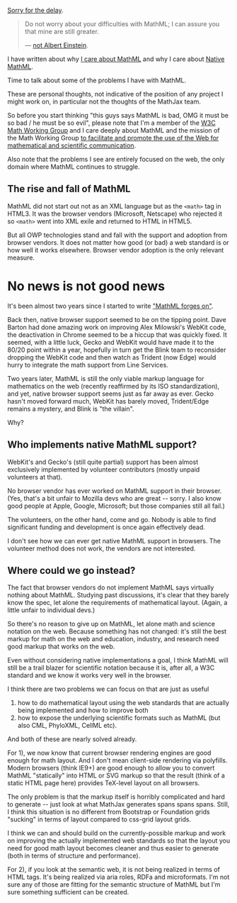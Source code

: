 [Sorry for the delay](/0169).


> Do not worry about your difficulties with MathML; I can assure you that mine are still greater.
>
> — [not Albert Einstein](http://en.wikiquote.org/wiki/Albert_Einstein#1940s).

I have written about why [I care about MathML](http://www.peterkrautzberger.org/0175/) and why I care about [Native MathML](http://www.peterkrautzberger.org/0176/).

Time to talk about some of the problems I have with MathML.

These are personal thoughts, not indicative of the position of any project I might work on, in particular not the thoughts of the MathJax team.

So before you start thinking "this guys says MathML is bad, OMG it must be so bad / he must be so evil", please note that I'm a member of the [W3C Math Working Group](http://www.w3.org/Math/) and I care deeply about MathML and the mission of the Math Working Group [to facilitate and promote the use of the Web for mathematical and scientific communication](http://www.w3.org/Math/Documents/Charter2006.html).

Also note that the problems I see are entirely focused on the web, the only domain where MathML continues to struggle.

## The rise and fall of MathML

MathML did not start out not as an XML language but as the `<math>` tag in HTML3. It was the browser vendors (Microsoft, Netscape) who rejected it so `<math>` went into XML exile and returned to HTML in HTML5.

But all OWP technologies stand and fall with the support and adoption from browser vendors. It does not matter how good (or bad) a web standard is or how well it works elsewhere. Browser vendor adoption is the only relevant measure.

# No news is not good news

It's been almost two years since I started to write ["MathML forges on"](http://radar.oreilly.com/2013/11/mathml-forges-on.html).

Back then, native browser support seemed to be on the tipping point. Dave Barton had done amazing work on improving Alex Milowski's WebKit code, the deactivation in Chrome seemed to be a hiccup that was quickly fixed. It seemed, with a little luck, Gecko and WebKit would have made it to the 80/20 point within a year, hopefully in turn get the Blink team to reconsider dropping the WebKit code and then watch as Trident (now Edge) would hurry to integrate the math support from Line Services.

Two years later, MathML is still the only viable markup language for mathematics on the web (recently reaffirmed by its ISO standardization), and yet, native browser support seems just as far away as ever. Gecko hasn't moved forward much, WebKit has barely moved, Trident/Edge remains a mystery, and Blink is "the villain".

Why?

## Who implements native MathML support?

WebKit's and Gecko's (still quite partial) support has been almost exclusively implemented by volunteer contributors (mostly unpaid volunteers at that).

No browser vendor has ever worked on MathML support in their browser. (Yes, that's a bit unfair to Mozilla devs who are great -- sorry. I also know good people at Apple, Google, Microsoft; but those companies still all fail.)

The volunteers, on the other hand, come and go. Nobody is able to find significant funding and development is once again effectively dead.

I don't see how we can ever get native MathML support in browsers. The volunteer method does not work, the vendors are not interested.

## Where could we go instead?

The fact that browser vendors do not implement MathML says virtually nothing about MathML. Studying past discussions, it's clear that they barely know the spec, let alone the requirements of mathematical layout. (Again, a little unfair to individual devs.)

So there's no reason to give up on MathML, let alone math and science notation on the web. Because something has not changed: it's still the best markup for math on the web and education, industry, and research need good markup that works on the web.

Even without considering native implementations a goal, I think MathML will still be a trail blazer for scientific notation because it is, after all, a W3C standard and we know it works very well in the browser.

I think there are two problems we can focus on that are just as useful

1) how to do mathematical layout using the web standards that are actually being implemented and how to improve both
2) how to expose the underlying scientific formats such as MathML (but also CML, PhyloXML, CellML etc).

And both of these are nearly solved already.

For 1), we now know that current browser rendering engines are good enough for math layout. And I don't mean client-side rendering via polyfills. Modern browsers (think IE9+) are good enough to allow you to convert MathML "statically" into HTML or SVG markup so that the result (think of a static HTML page here) provides TeX-level layout on all browsers.

The only problem is that the markup itself is horribly complicated and hard to generate -- just look at what MathJax generates spans spans spans. Still, I think this situation is no different from Bootstrap or Foundation grids "sucking" in terms of layout compared to css-grid layout grids.

I think we can and should build on the currently-possible markup  and work on improving the actually implemented web standards so that the layout you need for good math layout becomes cleaner and thus easier to generate (both in terms of structure and performance).

For 2), if you look at the semantic web, it is not being realized in terms of HTML tags. It's being realized via aria roles, RDFa and microformats. I'm not sure any of those are fitting for the semantic structure of MathML but I'm sure something sufficient can be created.
